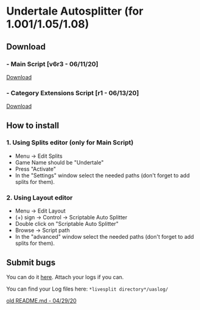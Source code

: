 # Undertale Autosplitter (for 1.001/1.05/1.08)
## Download
### - Main Script [v6r3 - 06/11/20]
[Download](https://raw.githubusercontent.com/antimYT/Undertale-Autosplitter/master/ut_autosplitter_common_r6.asl)
### - Category Extensions Script [r1 - 06/13/20]
[Download](https://raw.githubusercontent.com/antimYT/Undertale-Autosplitter/master/ut_autosplitter_common_cat_r1.asl)

## How to install
### 1. Using Splits editor (only for Main Script)
+ Menu → Edit Splits
+ Game Name should be "Undertale"
+ Press "Activate"
+ In the "Settings" window select the needed paths (don't forget to add splits for them).
### 2. Using Layout editor
+ Menu → Edit Layout
+ (+) sign → Control → Scriptable Auto Splitter
+ Double click on "Scriptable Auto Splitter"
+ Browse → Script path
+ In the "advanced" window select the needed paths (don't forget to add splits for them).

## Submit bugs
You can do it [here](https://github.com/antimYT/Undertale-Autosplitter/issues?q=). Attach your logs if you can.

You can find your Log files here: `*livesplit directory*/uaslog/`

[old README.md - 04/29/20](https://github.com/antimYT/Undertale-Autosplitter/blob/master/README_old.md)
